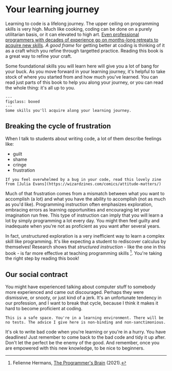# Your learning journey

Learning to code is a lifelong journey. The upper ceiling on programming skills is very high. Much like cooking, coding can be done on a purely utilitarian basis, or it can elevated to high art. [Even professional programmers with decades of experience go on months-long retreats to acquire new skills](https://www.recurse.com/about). *A good frame* for getting better at coding is thinking of it as a craft which you refine through targetted practice. Reading this book is a great way to refine your craft.

Some foundational skills you will learn here will give you a lot of bang for your buck. As you move forward in your learning journey, it's helpful to take stock of where you started from and how much you've learned. You can read just parts of this book to help you along your journey, or you can read the whole thing: it's all up to you.

```{figure} figures/reproducible_research.svg
---
figclass: boxed
---
Some skills you'll acquire along your learning journey.
```

## Breaking the cycle of frustration

When I talk to students about writing code, a lot of them describe feelings like:

* guilt
* shame
* cringe
* frustration

```{tip}
If you feel overwhelmed by a bug in your code, read this lovely zine from [Julia Evans](https://wizardzines.com/comics/attitude-matters/)
```

Much of that frustration comes from a mismatch between what you want to accomplish (a lot) and what you have the ability to accomplish (not as much as you'd like). Programming instruction often emphasizes exploration, embracing errors as learning opportunities and encouraging let your imagination run free. This type of instruction can imply that you will learn a lot by simply programming a lot every day. You might then feel guilty and inadequate when you're not as proficient as you want after several years.

In fact, unstructured exploration is a very inefficient way to learn a complex skill like programming. It's like expecting a student to rediscover calculus by themselves! Research shows that *structured instruction* - like the one in this book - is far more effective at teaching programming skills [^Felienne]. You're taking the right step by reading this book! 

[^Felienne]: Felienne Hermans, [The Programmer's Brain](https://www.manning.com/books/the-programmers-brain) (2021). 

## Our social contract

You might have experienced talking about computer stuff to somebody more experienced and came out discouraged. Perhaps they were dismissive, or snooty, or just kind of a jerk. It's an unfortunate tendency in our profession, and I want to break that cycle, because I think it makes it hard to become proficient at coding.

```{important}
This is a safe space. You're in a learning environment. There will be no tests. The advice I give here is non-binding and non-sanctimonious. 
```

It's ok to write bad code when you're learning or you're in a hurry. You have deadlines! Just remember to come back to the bad code and tidy it up after. Don't let the perfect be the enemy of the good. And remember, once you are empowered with this new knowledge, to be nice to beginners.

